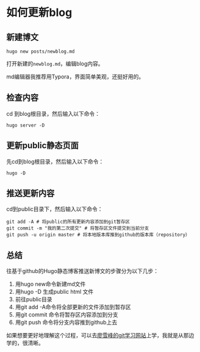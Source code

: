 # 如何更新blog


## 新建博文

`hugo new posts/newblog.md`

打开新建的`newblog.md`，编辑blog内容。

md编辑器我推荐用Typora，界面简单美观，还挺好用的。

## 检查内容

cd 到blog根目录，然后输入以下命令：

`hugo server -D`

## 更新public静态页面

先cd到blog根目录，然后输入以下命令：

`hugo -D`

## 推送更新内容

cd到public目录下，然后输入以下命令：

```
git add -A # 将public的所有更新内容添加到git暂存区
git commit -m "我的第二次提交" # 将暂存区文件提交到当前分支
git push -u origin master # 将本地版本库推到github的版本库（repository）
```



## 总结

往基于github的Hugo静态博客推送新博文的步骤分为以下几步：

1. 用hugo new命令新建md文件
2. 用hugo -D 生成public html 文件
3. 前往public目录
4. 用git add -A命令将全部更新的文件添加到暂存区
5. 用git commit 命令将暂存区内容添加到分支
6. 用git push 命令将分支内容推到github上去



如果想要更好地理解这个过程，可以去[廖雪峰的git学习网站](https://www.liaoxuefeng.com/wiki/896043488029600)上学，我就是从那边学的，很清晰。
















